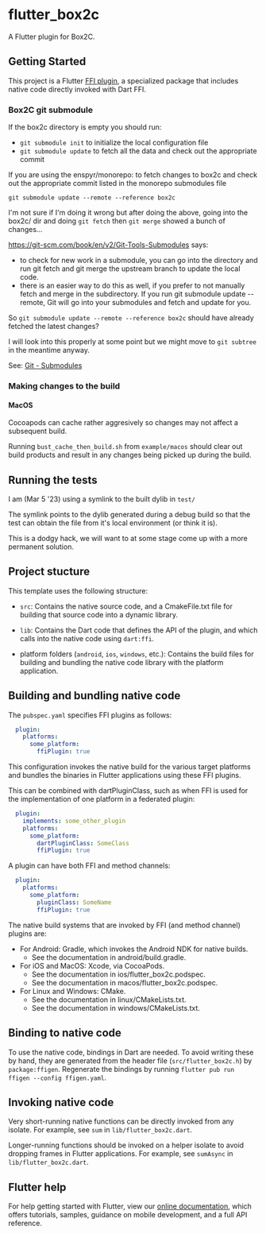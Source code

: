 # flutter_box2c

A Flutter plugin for Box2C.

## Getting Started

This project is a Flutter
[FFI plugin](https://docs.flutter.dev/development/platform-integration/c-interop),
a specialized package that includes native code directly invoked with Dart FFI.

### Box2C git submodule

If the box2c directory is empty you should run:

- `git submodule init` to initialize the local configuration file
- `git submodule update` to fetch all the data and check out the appropriate commit

If you are using the enspyr/monorepo: to fetch changes to box2c and check out the appropriate commit listed in the monorepo submodules file

`git submodule update --remote --reference box2c`

I'm not sure if I'm doing it wrong but after doing the above, going into the box2c/ dir and doing
`git fetch` then `git merge` showed a bunch of changes...

<https://git-scm.com/book/en/v2/Git-Tools-Submodules> says:

- to check for new work in a submodule, you can go into the directory and run git fetch and git merge the upstream branch to update the local code.
- there is an easier way to do this as well, if you prefer to not manually fetch and merge in the subdirectory. If you run git submodule update --remote, Git will go into your submodules and fetch and update for you.

So `git submodule update --remote --reference box2c` should have already fetched the latest changes?

I will look into this properly at some point but we might move to `git subtree` in the meantime anyway.

See: [Git - Submodules](https://git-scm.com/book/en/v2/Git-Tools-Submodules)

### Making changes to the build

#### MacOS

Cocoapods can cache rather aggresively so changes may not affect a subsequent build.

Running `bust_cache_then_build.sh` from `example/macos` should clear out build products and result in any changes being picked up during the build.

## Running the tests

I am (Mar 5 '23) using a symlink to the built dylib in `test/`

The symlink points to the dylib generated during a debug build so that
the test can obtain the file from it's local environment (or think it is).

This is a dodgy hack, we will want to at some stage come up with
a more permanent solution.

## Project stucture

This template uses the following structure:

* `src`: Contains the native source code, and a CmakeFile.txt file for building
  that source code into a dynamic library.

* `lib`: Contains the Dart code that defines the API of the plugin, and which
  calls into the native code using `dart:ffi`.

* platform folders (`android`, `ios`, `windows`, etc.): Contains the build files
  for building and bundling the native code library with the platform application.

## Building and bundling native code

The `pubspec.yaml` specifies FFI plugins as follows:

```yaml
  plugin:
    platforms:
      some_platform:
        ffiPlugin: true
```

This configuration invokes the native build for the various target platforms
and bundles the binaries in Flutter applications using these FFI plugins.

This can be combined with dartPluginClass, such as when FFI is used for the
implementation of one platform in a federated plugin:

```yaml
  plugin:
    implements: some_other_plugin
    platforms:
      some_platform:
        dartPluginClass: SomeClass
        ffiPlugin: true
```

A plugin can have both FFI and method channels:

```yaml
  plugin:
    platforms:
      some_platform:
        pluginClass: SomeName
        ffiPlugin: true
```

The native build systems that are invoked by FFI (and method channel) plugins are:

* For Android: Gradle, which invokes the Android NDK for native builds.
  * See the documentation in android/build.gradle.
* For iOS and MacOS: Xcode, via CocoaPods.
  * See the documentation in ios/flutter_box2c.podspec.
  * See the documentation in macos/flutter_box2c.podspec.
* For Linux and Windows: CMake.
  * See the documentation in linux/CMakeLists.txt.
  * See the documentation in windows/CMakeLists.txt.

## Binding to native code

To use the native code, bindings in Dart are needed.
To avoid writing these by hand, they are generated from the header file
(`src/flutter_box2c.h`) by `package:ffigen`.
Regenerate the bindings by running `flutter pub run ffigen --config ffigen.yaml`.

## Invoking native code

Very short-running native functions can be directly invoked from any isolate.
For example, see `sum` in `lib/flutter_box2c.dart`.

Longer-running functions should be invoked on a helper isolate to avoid
dropping frames in Flutter applications.
For example, see `sumAsync` in `lib/flutter_box2c.dart`.

## Flutter help

For help getting started with Flutter, view our
[online documentation](https://flutter.dev/docs), which offers tutorials,
samples, guidance on mobile development, and a full API reference.

